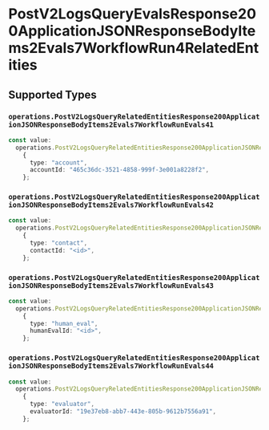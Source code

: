 # PostV2LogsQueryEvalsResponse200ApplicationJSONResponseBodyItems2Evals7WorkflowRun4RelatedEntities


## Supported Types

### `operations.PostV2LogsQueryRelatedEntitiesResponse200ApplicationJSONResponseBodyItems2Evals7WorkflowRunEvals41`

```typescript
const value:
  operations.PostV2LogsQueryRelatedEntitiesResponse200ApplicationJSONResponseBodyItems2Evals7WorkflowRunEvals41 =
    {
      type: "account",
      accountId: "465c36dc-3521-4858-999f-3e001a8228f2",
    };
```

### `operations.PostV2LogsQueryRelatedEntitiesResponse200ApplicationJSONResponseBodyItems2Evals7WorkflowRunEvals42`

```typescript
const value:
  operations.PostV2LogsQueryRelatedEntitiesResponse200ApplicationJSONResponseBodyItems2Evals7WorkflowRunEvals42 =
    {
      type: "contact",
      contactId: "<id>",
    };
```

### `operations.PostV2LogsQueryRelatedEntitiesResponse200ApplicationJSONResponseBodyItems2Evals7WorkflowRunEvals43`

```typescript
const value:
  operations.PostV2LogsQueryRelatedEntitiesResponse200ApplicationJSONResponseBodyItems2Evals7WorkflowRunEvals43 =
    {
      type: "human_eval",
      humanEvalId: "<id>",
    };
```

### `operations.PostV2LogsQueryRelatedEntitiesResponse200ApplicationJSONResponseBodyItems2Evals7WorkflowRunEvals44`

```typescript
const value:
  operations.PostV2LogsQueryRelatedEntitiesResponse200ApplicationJSONResponseBodyItems2Evals7WorkflowRunEvals44 =
    {
      type: "evaluator",
      evaluatorId: "19e37eb8-abb7-443e-805b-9612b7556a91",
    };
```

